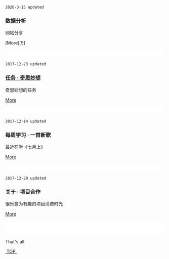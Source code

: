 

`2020-3-15 updated`

### 数据分析
网站分享

[More][5]  

![bg][image-1]

 `2017-12-23 updated`

### [任务 · 奇思妙想][1]
奇思妙想的任务

[More][1]  

![bg][image-1]

 `2017-12-14 updated`

### 每周学习 · 一首新歌
最近在学《七月上》

[More][2]  

![bg][image-2]

`2017-12-20 updated`
### 关于 · 项目合作
很乐意为有趣的项目消费时光

[More][3]

![bg][image-3]



That's all.



[ TOP ][4]




[1]:	project
[2]:	music
[3]:	about
[4]:	#top

[image-1]:	assets/pic/empty1.png
[image-2]:	assets/pic/empty1.png
[image-3]:	assets/pic/empty.png

